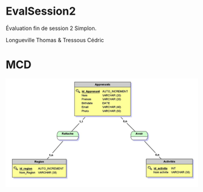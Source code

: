 # EvalSession2
Évaluation fin de session 2 Simplon.

Longueville Thomas & Tressous Cédric

# MCD 

![MCD](MCDevalSession2.JPG)
